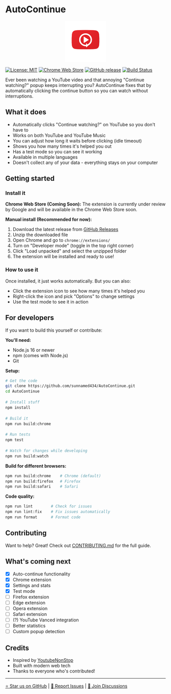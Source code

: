 # AutoContinue

<div align="center">
  <img src="images/icon128.png" alt="AutoContinue Logo" width="128" height="128">
</div>

[![License: MIT](https://img.shields.io/badge/License-MIT-yellow.svg)](https://opensource.org/licenses/MIT)
[![Chrome Web Store](https://img.shields.io/badge/Chrome%20Web%20Store-Under%20Review-orange)](https://chrome.google.com/webstore/detail/autocontinue)
[![GitHub release](https://img.shields.io/github/release/sunnamed434/AutoContinue.svg)](https://github.com/sunnamed434/AutoContinue/releases)
[![Build Status](https://github.com/sunnamed434/AutoContinue/workflows/CI/badge.svg)](https://github.com/sunnamed434/AutoContinue/actions)

Ever been watching a YouTube video and that annoying "Continue watching?" popup keeps interrupting you? AutoContinue fixes that by automatically clicking the continue button so you can watch without interruptions.

## What it does

- Automatically clicks "Continue watching?" on YouTube so you don't have to
- Works on both YouTube and YouTube Music
- You can adjust how long it waits before clicking (idle timeout)
- Shows you how many times it's helped you out
- Has a test mode so you can see it working
- Available in multiple languages
- Doesn't collect any of your data - everything stays on your computer

## Getting started

### Install it

**Chrome Web Store (Coming Soon):**
The extension is currently under review by Google and will be available in the Chrome Web Store soon.

**Manual install (Recommended for now):**
1. Download the latest release from [GitHub Releases](https://github.com/sunnamed434/AutoContinue/releases)
2. Unzip the downloaded file
3. Open Chrome and go to `chrome://extensions/`
4. Turn on "Developer mode" (toggle in the top right corner)
5. Click "Load unpacked" and select the unzipped folder
6. The extension will be installed and ready to use!

### How to use it

Once installed, it just works automatically. But you can also:
- Click the extension icon to see how many times it's helped you
- Right-click the icon and pick "Options" to change settings
- Use the test mode to see it in action

## For developers

If you want to build this yourself or contribute:

**You'll need:**
- Node.js 16 or newer
- npm (comes with Node.js)
- Git

**Setup:**
```bash
# Get the code
git clone https://github.com/sunnamed434/AutoContinue.git
cd AutoContinue

# Install stuff
npm install

# Build it
npm run build:chrome

# Run tests
npm test

# Watch for changes while developing
npm run build:watch
```

**Build for different browsers:**
```bash
npm run build:chrome    # Chrome (default)
npm run build:firefox   # Firefox
npm run build:safari    # Safari
```

**Code quality:**
```bash
npm run lint        # Check for issues
npm run lint:fix    # Fix issues automatically
npm run format      # Format code
```

## Contributing

Want to help? Great! Check out [CONTRIBUTING.md](CONTRIBUTING.md) for the full guide.

## What's coming next

- [x] Auto-continue functionality
- [x] Chrome extension
- [x] Settings and stats
- [x] Test mode
- [ ] Firefox extension
- [ ] Edge extension
- [ ] Opera extension
- [ ] Safari extension
- [ ] (?) YouTube Vanced integration
- [ ] Better statistics
- [ ] Custom popup detection

## Credits

- Inspired by [YoutubeNonStop](https://github.com/lawfx/YoutubeNonStop)
- Built with modern web tech
- Thanks to everyone who's contributed!

---

[⭐ Star us on GitHub](https://github.com/sunnamed434/AutoContinue) | [🐛 Report Issues](https://github.com/sunnamed434/AutoContinue/issues) | [💬 Join Discussions](https://github.com/sunnamed434/AutoContinue/discussions)